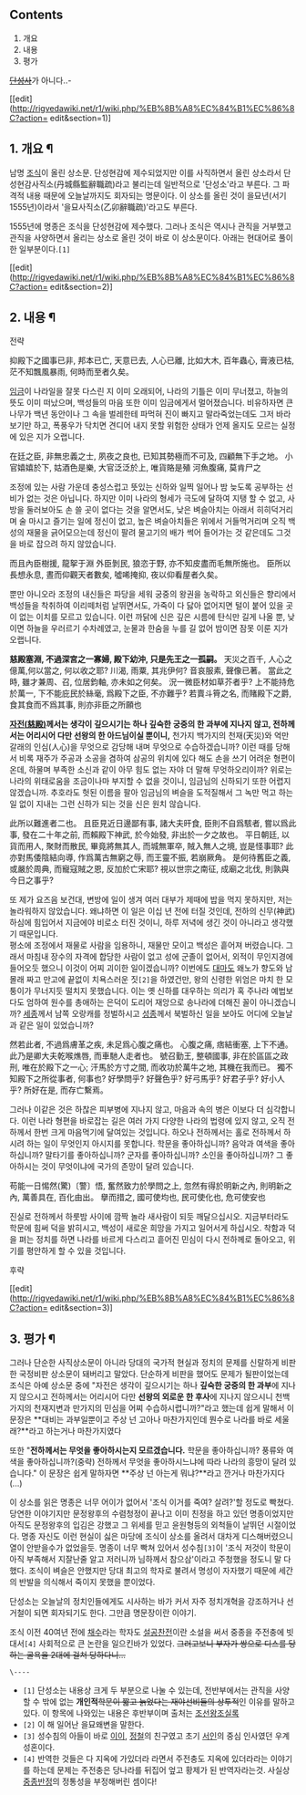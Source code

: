 ## Contents

    

1. 개요 
2. 내용 
3. 평가 

  
<del>[단성사](%EB%8B%A8%EC%84%B1%EC%82%AC.md)</del>가 아니다..-

[[edit](http://rigvedawiki.net/r1/wiki.php/%EB%8B%A8%EC%84%B1%EC%86%8C?action=
edit&section=1)]

## 1. 개요 ¶

남명 [조식](%EC%A1%B0%EC%8B%9D.md)이 올린 상소문. 단성현감에 제수되었지만 이를 사직하면서 올린 상소라서
단성현감사직소(丹城縣監辭職疏)라고 불리는데 일반적으로 '단성소'라고 부른다. 그 파격적 내용 때문에 오늘날까지도 회자되는 명문이다. 이
상소를 올린 것이 을묘년(서기 1555년)이라서 '을묘사직소(乙卯辭職疏)'라고도 부른다.

  

1555년에 명종은 조식을 단성현감에 제수했다. 그러나 조식은 역시나 관직을 거부했고 관직을 사양하면서 올리는 상소로 올린 것이 바로 이
상소문이다. 아래는 현대어로 풀이한 일부분이다.`[1]`

  

[[edit](http://rigvedawiki.net/r1/wiki.php/%EB%8B%A8%EC%84%B1%EC%86%8C?action=
edit&section=2)]

## 2. 내용 ¶

전략  

抑殿下之國事已非, 邦本已亡, 天意已去, 人心已離, 比如大木, 百年蟲心, 膏液已枯, 茫不知飄風暴雨, 何時而至者久矣。  

[임금](%EB%AA%85%EC%A2%85.md)이 나라일을 잘못 다스린 지 이미 오래되어, 나라의 기틀은 이미 무너졌고, 하늘의 뜻도
이미 떠났으며, 백성들의 마음 또한 이미 임금에게서 멀어졌습니다. 비유하자면 큰 나무가 백년 동안이나 그 속을 벌레한테 파먹혀 진이 빠지고
말라죽었는데도 그저 바라보기만 하고, 폭풍우가 닥치면 견디어 내지 못할 위험한 상태가 언제 올지도 모르는 실정에 있은 지가 오랩니다.  
  
  

在廷之臣, 非無忠義之士, 夙夜之良也, 已知其勢極而不可及, 四顧無下手之地。 小官嬉嬉於下, 姑酒色是樂, 大官泛泛於上, 唯貨賂是殖 河魚腹痛,
莫肯尸之  

조정에 있는 사람 가운데 충성스럽고 뜻있는 신하와 일찍 일어나 밤 늦도록 공부하는 선비가 없는 것은 아닙니다. 하지만 이미 나라의 형세가
극도에 달하여 지탱 할 수 없고, 사방을 둘러보아도 손 쓸 곳이 없다는 것을 알면서도, 낮은 벼슬아치는 아래서 히히덕거리며 술 마시고 즐기는
일에 정신이 없고, 높은 벼슬아치들은 위에서 거들먹거리며 오직 백성의 재물을 긁어모으는데 정신이 팔려 물고기의 배가 썩어 들어가는 것
같은데도 그것을 바로 잡으려 하지 않았습니다.  
  
  

而且內臣樹援, 龍挐于淵 外臣剝民, 狼恣于野, 亦不知皮盡而毛無所施也。 臣所以長想永息, 晝而仰觀天者數矣, 噓唏掩抑, 夜以仰看屋者久矣。  

뿐만 아니오라 조정의 내신들은 파당을 세워 궁중의 왕권을 농락하고 외신들은 향리에서 백성들을 착취하여 이리떼처럼 날뛰면서도, 가죽이 다 닳아
없어지면 털이 붙어 있을 곳이 없는 이치를 모르고 있습니다. 이런 까닭에 신은 깊은 시름에 탄식만 길게 나올 뿐, 낮이면 하늘을 우러르기
수차례였고, 눈물과 한숨을 누를 길 없어 밤이면 잠못 이룬 지가 오랩니다.  
  
  

**慈殿塞淵, 不過深宮之一寡婦, 殿下幼沖, 只是先王之一孤嗣。** 天災之百千, 人心之億萬,何以當之, 何以收之耶? 川渴, 雨粟, 其兆伊何? 音哀服素, 聲像已著。 當此之時, 雖才兼周、召, 位居鈞軸, 亦未如之何矣。 況一微臣材如草芥者乎? 上不能持危於萬一, 下不能庇民於絲毫, 爲殿下之臣, 不亦難乎? 若賣斗筲之名, 而賭殿下之爵, 食其食而不爲其事, 則亦非臣之所願也  

**[자전(慈殿)](%EB%AC%B8%EC%A0%95%EC%99%95%ED%9B%84.md)께서는 생각이 깊으시기는 하나 깊숙한 궁중의 한 과부에 지나지 않고, 전하께서는 어리시어 다만 선왕의 한 아드님이실 뿐이니,** 천가지 백가지의 천재(天災)와 억만 갈래의 인심(人心)을 무엇으로 감당해 내며 무엇으로 수습하겠습니까? 이런 때를 당해서 비록 재주가 주공과 소공을 겸하여 삼공의 위치에 있다 해도 손을 쓰기 어려운 형편이온데, 하물며 부족한 소신과 같이 아무 힘도 없는 자야 더 말해 무엇하오리이까? 위로는 나라의 위태로움을 조금이나마 부지할 수 없을 것이니, 임금님의 신하되기 또한 어렵지 않겠습니까. 추호라도 헛된 이름을 팔아 임금님의 벼슬을 도적질해서 그 녹만 먹고 하는 일 없이 지내는 그런 신하가 되는 것을 신은 원치 않습니다.   
  
  

此所以難進者二也。 且臣見近日邊鄙有事, 諸大夫旰食, 臣則不自爲駭者, 嘗以爲此事, 發在二十年之前, 而賴殿下神武, 於今始發, 非出於一夕之故也。
平日朝廷, 以貨而用人, 聚財而散民, 畢竟將無其人, 而城無軍卒, 賊入無人之境, 豈是怪事耶? 此亦對馬倭陰結向導, 作爲萬古無窮之辱, 而王靈不振,
若崩厥角。 是何待舊臣之義, 或嚴於周典, 而寵寇賊之恩, 反加於亡宋耶? 視以世宗之南征, 成廟之北伐, 則孰與今日之事乎?  

또 제가 요즈음 보건대, 변방에 일이 생겨 여러 대부가 제때에 밥을 먹지 못하지만, 저는 놀라워하지 않았습니다. 왜냐하면 이 일은 이십 년
전에 터질 것인데, 전하의 신무(神武)하심에 힘입어서 지금에야 비로소 터진 것이니, 하루 저녁에 생긴 것이 아니라고 생각했기 때문입니다.  
평소에 조정에서 재물로 사람을 임용하니, 재물만 모이고 백성은 흩어져 버렸습니다. 그래서 마침내 장수의 자격에 합당한 사람이 없고 성에
군졸이 없어서, 외적이 무인지경에 들어오듯 했으니 이것이 어찌 괴이한 일이겠습니까? 이번에도
[대마도](%EB%8C%80%EB%A7%88%EB%8F%84.md) 왜노가 향도와 남몰래 짜고 만고에 끝없이 치욕스러운 짓`[2]`을
하였건만, 왕의 신령한 위엄은 마치 한 모퉁이가 무너지듯 떨치지 못했습니다. 이는 옛 신하를 대우하는 의리가 혹 주나라 예법보다도 엄하여
원수를 총애하는 은덕이 도리어 재앙으로 송나라에 더해진 꼴이 아니겠습니까?
[세종](%EC%84%B8%EC%A2%85%EB%8C%80%EC%99%95.md)께서 남쪽 오랑캐를 정벌하시고
[성종](%EC%84%B1%EC%A2%85.md)께서 북벌하신 일을 보아도 어디에 오늘날과 같은 일이 있었습니까?  
  
  

然若此者, 不過爲膚革之疾, 未足爲心腹之痛也。 心腹之痛, 痞結衝塞, 上下不通。 此乃是卿大夫乾喉燋唇, 而車馳人走者也。 號召勤王, 整頓國事,
非在於區區之政刑, 唯在於殿下之一心; 汗馬於方寸之間, 而收功於萬牛之地, 其機在我而已。 獨不知殿下之所從事者, 何事也? 好學問乎? 好聲色乎?
好弓馬乎? 好君子乎? 好小人乎? 所好在是, 而存亡繫焉。  

그러나 이같은 것은 하찮은 피부병에 지나지 않고, 마음과 속의 병은 이보다 더 심각합니다. 이런 나라 형편을 바로잡는 길은 여러 가지 다양한
나라의 법령에 있지 않고, 오직 전하께서 한번 크게 마음먹기에 달여있는 것입니다. 하오나 전하께서는 홀로 전하께서 하시려 하는 일이 무엇인지
아시지를 못합니다. 학문을 좋아하십니까? 음악과 여색을 좋아하십니까? 말타기를 좋아하십니까? 군자를 좋아하십니까? 소인을 좋아하십니까? 그
좋아하시는 것이 무엇이냐에 국가의 존망이 달려 있습니다.  
  
  

苟能一日惕然(驚)〔警〕悟, 奮然致力於學問之上, 忽然有得於明新之內, 則明新之內, 萬善具在, 百化由出。 擧而措之, 國可使均也, 民可使化也,
危可使安也  

진실로 전하께서 하룻밤 사이에 깜짝 놀라 새사람이 되듯 깨달으십시오. 지금부터라도 학문에 힘써 덕을 밝히시고, 백성이 새로운 희망을 가지고
일어서게 하십시오. 착함과 덕을 펴는 정치를 하면 나라를 바르게 다스리고 흩어진 민심이 다시 전하께로 돌아오고, 위기를 평안하게 할 수 있을
것입니다.  

후략

[[edit](http://rigvedawiki.net/r1/wiki.php/%EB%8B%A8%EC%84%B1%EC%86%8C?action=
edit&section=3)]

## 3. 평가 ¶

그러나 단순한 사직상소문이 아니라 당대의 국가적 현실과 정치의 문제를 신랄하게 비판한 국정비판 상소문이 돼버리고 말았다. 단순하게 비판을
했어도 문제가 될판이었는데 조식은 아예 상소문 중에 "자전은 생각이 깊으시기는 하나 **깊숙한 궁중의 한 과부**에 지나지 않으시고
전하께서는 어리시어 다만 **선왕의 외로운 한 후사**에 지나지 않으시니 천백가지의 천재지변과 만가지의 민심을 어찌 수습하시렵니까?"라고
했는데 쉽게 말해서 이 문장은 **대비는 과부일뿐이고 주상 넌 고아나 마찬가지인데 뭔수로 나라를 바로 세울래?**라고 하는거나 마찬가지였다

  

또한 "**전하께서는 무엇을 좋아하시는지 모르겠습니다.** 학문을 좋아하십니까? 풍류와 여색을 좋아하십니까?(중략) 전하께서 무엇을
좋아하시느냐에 따라 나라의 흥망이 달려 있습니다." 이 문장은 쉽게 말하자면 **주상 넌 아는게 뭐냐?**라고 깐거나 마찬가지다(...)

  

이 상소를 읽은 명종은 너무 어이가 없어서 '조식 이거를 죽여? 살려?'할 정도로 빡쳤다. 당연한 이야기지만 문정왕후의 수렴청정이 끝나고
이미 친정을 하고 있던 명종이었지만 아직도 문정왕후의 입김은 강했고 그 위세를 믿고 윤원형등의 외척들이 날뛰던 시절이었다. 명종 자신도 이런
현실이 싫은 마당에 조식이 상소를 올려서 대차게 디스해버렸으니 열이 안받을수가 없었을듯. 명종이 너무 빡쳐 있어서 성수침`[3]`이 '조식
저것이 학문이 아직 부족해서 지잘난줄 알고 저러니까 님하께서 참으삼'이라고 주청했을 정도니 말 다했다. 조식이 벼슬은 안했지만 당대 최고의
학자로 불려서 명성이 자자했기 때문에 세간의 반발을 의식해서 죽이지 못했을 뿐이었다.

  

단성소는 오늘날의 정치인들에게도 시사하는 바가 커서 자주 정치개혁을 강조하거나 선거철이 되면 회자되기도 한다. 그만큼 명문장이란 이야기.

  

조식 이전 40여년 전에 [채수](%EC%B1%84%EC%88%98.md)라는 학자도
[설공찬전](%EC%84%A4%EA%B3%B5%EC%B0%AC%EC%A0%84.md)이란 소설을 써서 중종을 주전충에 빗대서`[4]`
사회적으로 큰 논란을 일으킨바가 있었다. <del>그러고보니 부자가 쌍으로 디스를 당하는 굴욕을 2대에 걸쳐 당하다니...</del>

`\----`

  * `[1]` 단성소는 내용상 크게 두 부분으로 나눌 수 있는데, 전반부에서는 관직을 사양할 수 밖에 없는 **개인적**<del>학문이 짧고 늙었다는 재야선비들의 상투적</del>인 이유를 말하고 있다. 이 항목에 나와있는 내용은 후반부이며 출처는 [조선왕조실록](http://sillok.history.go.kr/inspection/inspection.jsp?mState=2&mTree=0&clsName=&searchType=a&keyword=%EB%8B%A8%EC%84%B1%EC%86%8C)
  * `[2]` 이 해 일어난 을묘왜변을 말한다.
  * `[3]` 성수침의 아들이 바로 [이이](%EC%9D%B4%EC%9D%B4.md), [정철](%EC%A0%95%EC%B2%A0.md)의 친구였고 초기 [서인](%EC%84%9C%EC%9D%B8.md)의 중심 인사였던 우계 성혼이다.
  * `[4]` 반역한 것들은 다 지옥에 가있더라 라면서 주전충도 지옥에 있더라라는 이야기를 하는데 문제는 주전충은 당나라를 뒤집어 엎고 황제가 된 반역자라는것. 사실상 [중종반정](%EC%A4%91%EC%A2%85%EB%B0%98%EC%A0%95.md)의 정통성을 부정해버린 셈이다!

